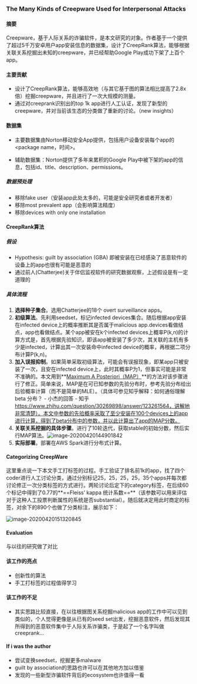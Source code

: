### The Many Kinds of Creepware Used for Interpersonal Attacks

#### 摘要

Creepware，基于人际关系的诈骗软件，是本文研究的对象。作者基于一个提供了超过5千万安卓用户app安装信息的数据集，设计了CreepRank算法，能够根据关联关系挖掘出未知的creepware，并已经帮助Google Play成功下架了上百个app。

#### 主要贡献

* 设计了CreepRank算法，能够高效地（与其它基于图的算法相比提高了2.8x倍）挖掘creepware，并且进行了一次大规模的测量。
* 通过对creeprank识别出的top 1k app进行人工认证，发现了新型的creepware，并对当前该生态的分类做了重新的讨论。（new insights）



#### 数据集

* 主要数据集由Norton移动安全App提供，包括用户设备安装每个app的 <package name，时间>。

+ 辅助数据集：Norton提供了多年来累积的Google Play中被下架的app的信息，包括id、title、description、permissions。

##### 数据预处理

* 移除fake user（安装app此处太多的，可能是安全研究者或者开发者）
* 移除most prevalent app（会影响算法精度）
* 移除devices with only one installation

#### CreepRank算法

##### 假设

* Hypothesis: guilt by association (GBA) 即被安装在已经感染了恶意软件的设备上的app也很有可能是恶意的
* 通过前人(Chatterjee)关于伴侣监视软件的研究数据观察，上述假设是有一定道理的

##### 具体流程

1. **选择种子集合**。选用Chatterjee的18个 overt surveillance apps。
2. **初级算法**。先利用seedset，标记infected devices集合。随后根据app安装在infected device上的概率推断其是否属于malicious app.devices看做结点，app也看做结点。某个app被安在k个infected devices上概率P(k,n)的计算方式是，首先根据先验知识，即该app被安装了多少次，其关联的主机有多少是infected，计算出其一次安装命中infected device的概率，再根据二项分布计算P(k,n)。
3. **加入误报抑制**。如果简单采取初级算法，可能会有误报现象，即某app只被安装了一次，且安在infected device上，此时其概率P为1，但事实可能是非常不准确的。本文用到**<u>Maximum A Posteriori（MAP）</u>**的方法对该步骤进行了修正。简单来说，MAP是在可已知参数的先验分布时，参考先验分布给出后验概率计算（而不是简单的MLE）。（具体可参见知乎解释：如何通俗理解 beta 分布？ - 小杰的回答 - 知乎
   https://www.zhihu.com/question/30269898/answer/123261564，讲解地非常清楚）。本文中参数的先验概率采取了至少安装在100个devices上的app进行计算，得到了beta分布中的参数，并以此计算出了app的MAP分数。
4. **关联关系挖掘的具体步骤**。进行了10轮迭代，获取stable的初始分数，然后实行MAP算法。![image-20200420144901842](/Users/zhangym/Desktop/Github/Paper-reading-notes-security/S&P/image/image-20200420144901842.png)
5. **实际部署**。部署在AWS Spark进行分布式计算。

#### Categorizing CreepWare

这里重点说一下本文手工打标签的过程。手工验证了排名前1k的app，找了四个coder进行人工讨论分类，通过分别标记25，25，25，25，35个apps并每次都讨论修正一次分类标签的方式进行。两轮讨论后定下的category标签，在后续60个标记中得到了0.77的**==Fleiss’ kappa 统计系数==**（该参数可以用来评估对于这种人工投票判断属性的系统是否substantial）。随后就决定用此时商定的标签，对余下的890个也做了分类标注，展示如下：

![image-20200420151320845](/Users/zhangym/Desktop/Github/Paper-reading-notes-security/S&P/image/image-20200420151320845.png)

#### Evaluation

与以往的研究做了对比

#### 该工作的亮点

* 创新性的算法
* 手工打标签的过程值得学习

#### 该工作的不足

* 其实思路比较直接，在以往根据图关系挖掘malicious app的工作中可以见到类似的，个人觉得更像是从已有的seed set出发，挖掘恶意软件，然后发现其所得到的恶意软件集中于人际关系诈骗类，于是起了一个名字叫做creeprank...

#### If i was the author

* 尝试变换seedset，挖掘更多malware
* guilt by association的思路也许可以在其他地方加以借鉴
* 发现的一些新型诈骗软件背后的ecosystem也许值得一看







